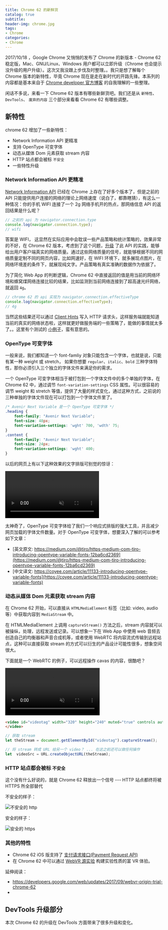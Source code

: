 ```yaml
---
title: Chrome 62 的新鲜货
catalog: true
subtitle:
header-img: chrome.jpg
tags: 
- Chrome
categories: 
- Chrome
---
```


2017/10/18 ，Google Chrome 又悄悄的发布了 Chrome 的新版本 - Chrome 62 稳定版，Mac、GNU/Linux、Windows 用户都可以立即升级（Chrome 也会提示没升级的用户升级）。这次又我没跟上步伐及时整理。。我只是想了解每个 Chrome 版本的新特性，毕竟 Chrome 现在是走在新时代的开路先锋。本系列的内容都是基本来自于 [Chrome developer 官方博客](https://developers.google.com/web/updates/) 的自我理解的一些整理。

闲话不多说，来看一下 Chrome 62 版本有哪些新鲜货吧。我们还是从 `新特性`、`DevTools`、 `废弃的内容` 三个部分来看看 Chrome 62 有哪些调整。

## 新特性

chrome 62 增加了一些新特性：

- Network Information API 更精准
- 支持 OpenType 可变字体
- 动态从媒体 Dom 元素获取 stream 内容
- HTTP 站点都会被标 `不安全`
- 一些特性升级

### Network Information API 更精准

[Network Information API](https://wicg.github.io/netinfo/) 已经在 Chrome 上存在了好多个版本了，但是之前的 API 只能提供用户连接的网络的理论上网络速度（说白了，都靠瞎猜），有这么一种情况：你的手机 WIFI 连接了一个 2g 网络手机开的热点，那网络信息 API 的返回结果是什么呢？

```js
// 之前的 api 为 navigator.connection.type
console.log(navigator.connection.type);
// wifi
```

答案是 WIFI， 这显然在实际应用中会耽误一些产品策略和统计策略的，效果非常的不好，在 Chrome 62 版本，考虑到了这个问题，[升级](https://www.chromestatus.com/feature/5108786398232576) 了此 API 的实践，能够给出用户客户端真实的网络质量。通过这些网络质量的信号，就能够根据不同的网络质量定制不同的网页内容，比如网速好，在 WIFI 环境下，就多展现点图片，在网络环境差的条件下，就展现纯文字。产品策略有真实准确的数据作为依据了。

为了简化 Web App 的判断逻辑，Chrome 62 中直接返回的值是用当前的网络环境和蜂窝煤网络连接比较的结果，比如监测到当前网络连接到了超高速光纤网络，就返回 `4g`。

```js
// chrome 62 的 api 实现为 navigator.connection.effectiveType
console.log(navigator.connection.effectiveType);
// 4g
```

当然这些结果还可以通过 [Client Hints](http://httpwg.org/http-extensions/client-hints.html) 写入 HTTP 请求头，这样服务端就能知道当前的真实的网络状态啦，这样就更好做服务端的一些策略了，能做的事情就太多了。。这里有个测试的 [小例子](https://googlechrome.github.io/samples/network-information/)，蛮有意思的。

### OpenType 可变字体

一般来说，我们都知道一个 font-famliy 对象只能包含一个字体，也就是说，只能有某一种 weight 或 stretch， 如果你想要 `regular`、`italic`、`bold` 三种字体特性，那你必须引入三个独立的字体文件来满足你的需求。

一个 OpenType 可变字体相当于被打包到一个字体文件中的多个单独的字体，在 Chrome 62 中，通过调节 `font-variation-settings` CSS 属性。可以很容易的调节 weight 和 stretch 等值，提供了大量的样式变化，通过这种方式，之前说的三种单独的字体文件现在可以打包到一个字体文件里了。

```css
/* Avenir Next Variable 是一个 OpenType 可变字体 */
.heading {
    font-family: "Avenir Next Variable";
    font-size: 48px;
    font-variation-settings: 'wght' 700, 'wdth' 75;
}
.content {
    font-family: "Avenir Next Variable";
    font-size: 24px;
    font-variation-settings: 'wght' 400;
}
```

以后的网页上有以下这种效果的文字排版可别觉的惊讶：

<video autoplay="" loop="" muted="">
    <source src="./otvfont.webm" type="video/webm">
    <source src="./otvfont.mp4" type="video/mp4">
</video>

太神奇了，OpenType 可变字体给了我们一个响应式排版的强大工具，并且减少网页加载的字体文件数量。对于 OpenType 可变字体，想要深入了解的可以参考如下文章：

- [英文原文: https://medium.com/@tiro/https-medium-com-tiro-introducing-opentype-variable-fonts-12ba6cd2369](https://medium.com/@tiro/https-medium-com-tiro-introducing-opentype-variable-fonts-12ba6cd2369)
- [中文译文: https://coyee.com/article/11133-introducing-opentype-variable-fonts](https://coyee.com/article/11133-introducing-opentype-variable-fonts)

### 动态从媒体 Dom 元素获取 stream 内容

在 Chrome 62 开始，可以直接从 `HTMLMediaElement` 标签（比如: video, audio 等）中获取内容到 `MediaStream` 中。

在 HTMLMediaElement 上调用 `captureStream()` 方法之后，stream 内容就可以被操纵，处理，远程发送或记录。可以想象一下在 Web App 中使用 web 音频去创造自己的均衡器和声音合成机等，或者使用 WebRTC 将内容流式传输到远程站点，这种可以直接获取 stream 的方式可以衍生的产品设计可能性很多，想象空间很大。

下面就是一个 WebRTC 的例子，可以远程操作 cavas 的内容，很酷吧？

<video autoplay="" loop="" muted="" style="width:60%;">
    <source src="./canvas-pc.webm" type="video/webm">
    <source src="./canvas-pc.mp4" type="video/mp4">
</video>

```html
<video id="videotag" width="320" height="240" muted="true" controls autoplay>
</video>
```

```js
// 获取 stream
let theStream = document.getElementById("videotag").captureStream();

// 将 stream 转成 URL 给另一个 video？ ... 在这之前还可以做任何操作
let  videoSrc = URL.createObjectURL(theStream);
```

### HTTP 站点都会被标 `不安全`

这个没有什么好说的，就是 Chrome 62 释放出一个信号 --- HTTP 站点都终将被 HTTPS 所全部替代

不安全的样子：

![不安全的 http](./unsafe.png)

安全的样子：

![安全的 https](./safe.png)

### 其他的特性

- Chrome 62 iOS 版支持了 [支付请求接口(Payment Request API)](https://developers.google.com/web/fundamentals/payments/) 
- 在 Chrome 62 中可以通过 [WebVR 源实验](http://bit.ly/OriginTrialSignup) 构建实验性质的富 VR 体验。

延伸阅读：

- https://developers.google.com/web/updates/2017/09/webvr-origin-trial-chrome-62
- 

## DevTools 升级部分

本次 Chrome 62 的升级在 DevTools 方面带来了很多升级和变化。
 